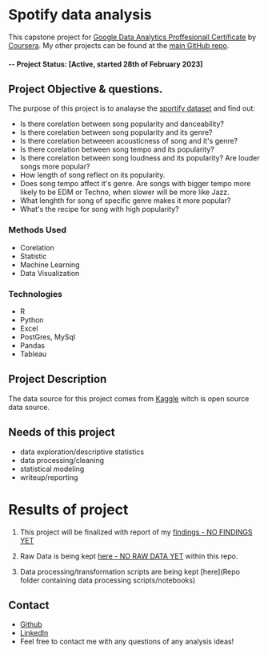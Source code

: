 # Spotify data analysis
This capstone project for [Google Data Analytics Proffesionall Certificate](https://www.coursera.org/professional-certificates/google-data-analytics) by [Coursera](http://www.Coursera.com). My other projects can be found at the [main GitHub repo](https://github.com/Mateusz-Matejko).

#### -- Project Status: [Active, started 28th of February 2023]

## Project Objective & questions.

The purpose of this project is to analayse the [sportify dataset](https://www.kaggle.com/datasets/maharshipandya/-spotify-tracks-dataset) and find out:
* Is there corelation between song popularity and danceability? 
* Is there corelation between song popularity and its genre? 
* Is there corelation betweeen acousticness of song and it's genre?  
* Is there corelation between song tempo and its popularity? 
* Is there corelation between song loudness and its popularity? Are louder songs more popular? 
* How length of song reflect on its popularity. 
* Does song tempo affect it's genre. Are songs with bigger tempo more likely to be EDM or Techno, when slower will be more like Jazz. 
* What lenghth for song of specific genre makes it more popular?
* What's the recipe for song with high popularity? 

### Methods Used
* Corelation
* Statistic
* Machine Learning
* Data Visualization

### Technologies
* R 
* Python
* Excel
* PostGres,  MySql
* Pandas
* Tableau 

## Project Description
The data source for this project comes from [Kaggle](https://www.kaggle.com/datasets/maharshipandya/-spotify-tracks-dataset) witch is open source data source.

## Needs of this project

- data exploration/descriptive statistics
- data processing/cleaning
- statistical modeling
- writeup/reporting

# Results of project

1. This project will be finalized with report of my [findings - NO FINDINGS YET](https://google.com)

2. Raw Data is being kept [here - NO RAW DATA YET](https://google.com) within this repo.
    
3. Data processing/transformation scripts are being kept [here](Repo folder containing data processing scripts/notebooks)


## Contact
* [Github](https://github.com/Mateusz-Matejko)
* [LinkedIn](https://www.linkedin.com/mateusz7matejko)
* Feel free to contact me with any questions of any analysis ideas!
